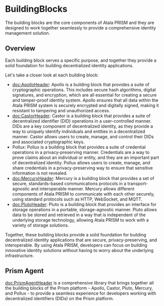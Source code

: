 # BuildingBlocks

The building blocks are the core components of Atala PRISM and they are designed to work together seamlessly to provide a comprehensive identity management solution.

## Overview

Each building block serves a specific purpose, and together they provide a solid foundation for building decentralized identity applications.

Let's take a closer look at each building block:

- <doc:ApolloHeader>: Apollo is a building block that provides a suite of cryptographic operations. This includes secure hash algorithms, digital signatures, and encryption, which are all essential for creating a secure and tamper-proof identity system. Apollo ensures that all data within the Atala PRISM system is securely encrypted and digitally signed, making it resistant to tampering and unauthorized access.
- <doc:CastorHeader>: Castor is a building block that provides a suite of decentralized identifier (DID) operations in a user-controlled manner. DIDs are a key component of decentralized identity, as they provide a way to uniquely identify individuals and entities in a decentralized manner. Castor allows users to create, manage, and control their DIDs and associated cryptographic keys.
- Pollux: Pollux is a building block that provides a suite of credential operations in a privacy-preserving manner. Credentials are a way to prove claims about an individual or entity, and they are an important part of decentralized identity. Pollux allows users to create, manage, and share credentials in a privacy-preserving way to ensure that sensitive information is not revealed.
- <doc:MercuryHeader>: Mercury is a building block that provides a set of secure, standards-based communications protocols in a transport-agnostic and interoperable manner. Mercury allows different components of Atala PRISM to communicate with each other securely, using standard protocols such as HTTP, WebSocket, and MQTT.
- <doc:PlutoHeader>: Pluto is a building block that provides an interface for storage operations in a portable, storage-agnostic manner. Pluto allows data to be stored and retrieved in a way that is independent of the underlying storage technology, allowing Atala PRISM to work with a variety of storage solutions.

Together, these building blocks provide a solid foundation for building decentralized identity applications that are secure, privacy-preserving, and interoperable. By using Atala PRISM, developers can focus on building innovative identity solutions without having to worry about the underlying infrastructure.

## Prism Agent

<doc:PrismAgentHeader> is a comprehensive library that brings together all the building blocks of the Prism platform - Apollo, Castor, Pluto, Mercury, and Pollux - to provide a seamless experience for developers working with decentralized identifiers (DIDs) on the Prism platform.
